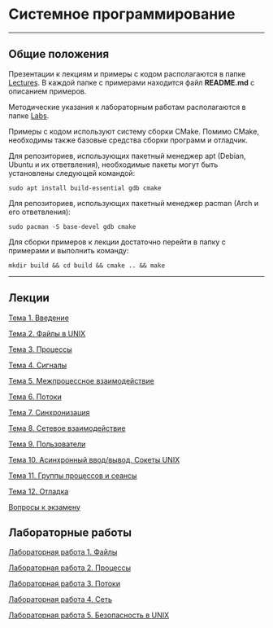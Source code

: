 # Системное программирование

---

## Общие положения


Презентации к лекциям и примеры с кодом располагаются
в папке [Lectures](Lectures). В каждой папке с примерами находится файл **README.md** с описанием примеров.

Методические указания к лабораторным работам
располагаются в папке [Labs](Labs).

Примеры с кодом используют систему сборки CMake. 
Помимо CMake, необходимы также базовые средства сборки программ и отладчик. 

Для репозиториев, использующих пакетный менеджер apt (Debian, Ubuntu и их ответвления), 
необходимые пакеты могут быть установлены следующей командой: 

    sudo apt install build-essential gdb cmake 

Для репозиториев, использующих пакетный менеджер pacman (Arch и его ответвления):

    sudo pacman -S base-devel gdb cmake


Для сборки примеров к лекции достаточно перейти в папку с примерами и выполнить команду:

    mkdir build && cd build && cmake .. && make

---
## Лекции

[Тема 1. Введение](Lectures/1.Introduction)

[Тема 2. Файлы в UNIX](Lectures/2.Files)

[Тема 3. Процессы](Lectures/3.Processes)

[Тема 4. Сигналы](Lectures/4.Signals)

[Тема 5. Межпроцессное взаимодействие](Lectures/5.IPC)

[Тема 6. Потоки](Lectures/6.Threads)

[Тема 7. Синхронизация](Lectures/7.Synchronization)

[Тема 8. Сетевое взаимодействие](Lectures/8.Network)

[Тема 9. Пользователи](Lectures/9.Users)

[Тема 10. Асинхронный ввод/вывод. Сокеты UNIX](Lectures/10.Async)

[Тема 11. Группы процессов и сеансы](Lectures/11.Sessions)

[Тема 12. Отладка](Lectures/12.Ptrace)

[Вопросы к экзамену](Lectures/Exam.pdf)

## Лабораторные работы

[Лабораторная работа 1. Файлы](Labs/Лабораторная%20работа%201.pdf)

[Лабораторная работа 2. Процессы](Labs/Лабораторная%20работа%202.pdf)

[Лабораторная работа 3. Потоки](Labs/Лабораторная%20работа%203.pdf)

[Лабораторная работа 4. Сеть](Labs/Лабораторная%20работа%204.pdf)

[Лабораторная работа 5. Безопасность в UNIX](Labs/Лабораторная%20работа%205.pdf)

